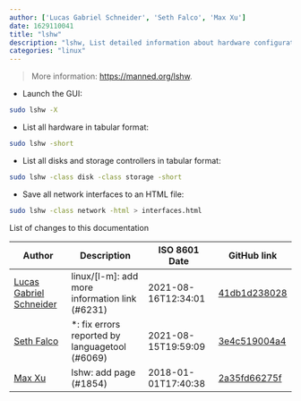 ```yaml
---
author: ['Lucas Gabriel Schneider', 'Seth Falco', 'Max Xu']
date: 1629110041
title: "lshw"
description: "lshw, List detailed information about hardware configurations as root user."
categories: "linux"
---
```

> More information: <https://manned.org/lshw>.

- Launch the GUI:

```bash
sudo lshw -X
```

- List all hardware in tabular format:

```bash
sudo lshw -short
```

- List all disks and storage controllers in tabular format:

```bash
sudo lshw -class disk -class storage -short
```

- Save all network interfaces to an HTML file:

```bash
sudo lshw -class network -html > interfaces.html
```
List of changes to this documentation


Author | Description | ISO 8601 Date | GitHub link
------|-----|-----|-----
[Lucas Gabriel Schneider](mailto:casdpa@gmail.com) | linux/[l-m]: add more information link (#6231) | 2021-08-16T12:34:01 | [41db1d238028](https://github.com/tldr-pages/tldr/commit/41db1d2380286234a89aaa2131d8e1d1c531b850)
[Seth Falco](mailto:seth@falco.fun) | *: fix errors reported by languagetool (#6069) | 2021-08-15T19:59:09 | [3e4c519004a4](https://github.com/tldr-pages/tldr/commit/3e4c519004a471c861cdc609fd7239ee3355671c)
[Max Xu](mailto:xuhuan@live.cn) | lshw: add page (#1854) | 2018-01-01T17:40:38 | [2a35fd66275f](https://github.com/tldr-pages/tldr/commit/2a35fd66275f0605cee90e598bc60f6e100793a2)

